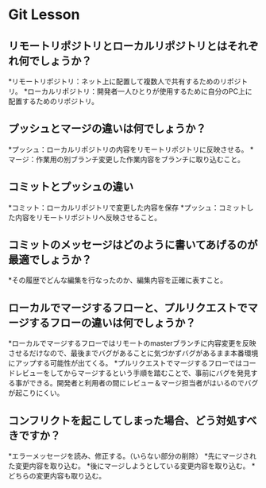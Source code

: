 # Git Lesson

## リモートリポジトリとローカルリポジトリとはそれぞれ何でしょうか？

*リモートリポジトリ：ネット上に配置して複数人で共有するためのリポジトリ。
*ローカルリポジトリ：開発者一人ひとりが使用するために自分のPC上に配置するためのリポジトリ。

## プッシュとマージの違いは何でしょうか？

*プッシュ：ローカルリポジトリの内容をリモートリポジトリに反映させる。
*マージ：作業用の別ブランチ変更した作業内容をブランチに取り込むこと。


## コミットとプッシュの違い

*コミット：ローカルリポジトリで変更した内容を保存
*プッシュ：コミットした内容をリモートリポジトリへ反映させること。

## コミットのメッセージはどのように書いてあげるのが最適でしょうか？

*その履歴でどんな編集を行なったのか、編集内容を正確に表すこと。

## ローカルでマージするフローと、プルリクエストでマージするフローの違いは何でしょうか？

*ローカルでマージするフローではリモートのmasterブランチに内容変更を反映させるだけなので、最後までバグがあることに気づかずバグがあるまま本番環境にアップする可能性が出てくる。
*プルリクエストでマージするフローではコードレビューをしてからマージするという手順を踏むことで、事前にバグを発見する事ができる。開発者と利用者の間にレビュー＆マージ担当者がはいるのでバグが起こりにくい。

## コンフリクトを起こしてしまった場合、どう対処すべきですか？

*エラーメッセージを読み、修正する。（いらない部分の削除）
*先にマージされた変更内容を取り込む。
*後にマージしようとしている変更内容を取り込む。
*どちらの変更内容も取り込む。